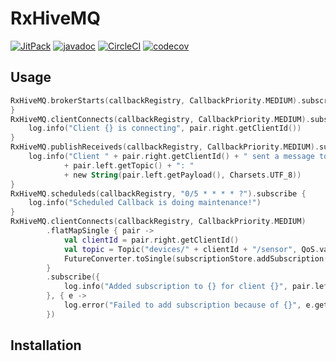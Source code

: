 # RxHiveMQ

[![JitPack](https://img.shields.io/github/tag/yongjhih/rx-hivemq.svg?label=JitPack)](https://jitpack.io/#yongjhih/rx-hivemq)
[![javadoc](https://img.shields.io/github/tag/yongjhih/rx-hivemq.svg?label=javadoc)](https://jitpack.io/com/github/yongjhih/rx-hivemq/rx-hivemq/-SNAPSHOT/javadoc/)
[![CircleCI](https://circleci.com/gh/yongjhih/rx-hivemq.svg?style=svg)](https://circleci.com/gh/yongjhih/rx-hivemq)
[![codecov](https://codecov.io/gh/yongjhih/rx-hivemq/branch/master/graph/badge.svg)](https://codecov.io/gh/yongjhih/rx-hivemq)

## Usage

```kt
RxHiveMQ.brokerStarts(callbackRegistry, CallbackPriority.MEDIUM).subscribe {
}
RxHiveMQ.clientConnects(callbackRegistry, CallbackPriority.MEDIUM).subscribe { pair ->
    log.info("Client {} is connecting", pair.right.getClientId())
}
RxHiveMQ.publishReceiveds(callbackRegistry, CallbackPriority.MEDIUM).subscribe { pair ->
    log.info("Client " + pair.right.getClientId() + " sent a message to topic "
            + pair.left.getTopic() + ": "
            + new String(pair.left.getPayload(), Charsets.UTF_8))
}
RxHiveMQ.scheduleds(callbackRegistry, "0/5 * * * * ?").subscribe {
    log.info("Scheduled Callback is doing maintenance!")
}
RxHiveMQ.clientConnects(callbackRegistry, CallbackPriority.MEDIUM)
        .flatMapSingle { pair ->
            val clientId = pair.right.getClientId()
            val topic = Topic("devices/" + clientId + "/sensor", QoS.valueOf(0))
            FutureConverter.toSingle(subscriptionStore.addSubscription(clientId, topic)
        }
        .subscribe({
            log.info("Added subscription to {} for client {}", pair.left, pair.right)
        }, { e ->
            log.error("Failed to add subscription because of {}", e.getCause())
        })
```

## Installation
